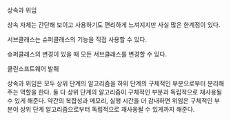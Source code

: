   
상속과 위임

상속 자체는 간단해 보이고 사용하기도 편리하게 느껴지지만 사실 많은 한계점이 있다.

서브클래스는 슈퍼클래스의 기능을 직접 사용할 수 있다.

슈퍼클래스의 변경이 있을 때 모든 서브클래스를 변경할 수 있다.



클린소프트웨어 발췌

상속과 위임은 모두 상위 단계의 알고리즘을 하위 단계의 구체적인 부분으로부터 분리해주는 역할을 한다. 둘 다 상위 단계의 알고리즘이 구체적인 부분과 독립적으로 재사용될 수 있게 해준다. 약간의 복잡성과 메모리, 실행 시간을 더 감내하면 위임은 구체적인 부분이 상위 단계 알고리즘으로부터 독립적으로 재사옹될 수 있게까지 해준다.

